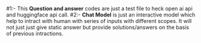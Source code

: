 #1:- This **Question and answer** codes are just a test file to heck open ai api and huggingface api call.
#2:- **Chat Model** is just an interactive model which help to intract with human with series of inputs with different scopes. It will not just just give static answer but provide solutions/answers on the basis of previous intractions.
